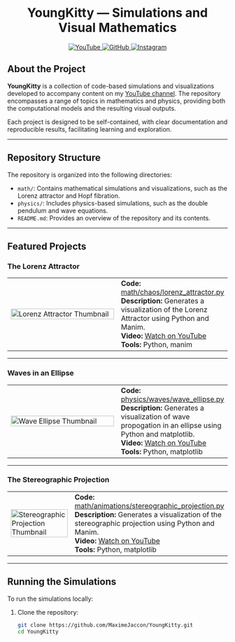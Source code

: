<h1 align="center">YoungKitty — Simulations and Visual Mathematics</h1>

<p align="center">
  <a href="https://www.youtube.com/@MaximeJaccon" target="_blank">
    <img src="https://img.shields.io/badge/YouTube-YoungKitty-red?style=for-the-badge&logo=youtube" alt="YouTube" />
  </a>
  <a href="https://github.com/MaximeJaccon" target="_blank">
    <img src="https://img.shields.io/badge/GitHub-MaximeJaccon-181717?style=for-the-badge&logo=github" alt="GitHub" />
  </a>
  <a href="https://www.instagram.com/maxime.jaccon" target="_blank">
    <img src="https://img.shields.io/badge/Instagram-@maxime.jaccon-pink?style=for-the-badge&logo=instagram" alt="Instagram" />
  </a>
</p>

## About the Project

**YoungKitty** is a collection of code-based simulations and visualizations developed to accompany content on my [YouTube channel](https://www.youtube.com/@MaximeJaccon). The repository encompasses a range of topics in mathematics and physics, providing both the computational models and the resulting visual outputs.

Each project is designed to be self-contained, with clear documentation and reproducible results, facilitating learning and exploration.

---

## Repository Structure

The repository is organized into the following directories:

- `math/`: Contains mathematical simulations and visualizations, such as the Lorenz attractor and Hopf fibration.
- `physics/`: Includes physics-based simulations, such as the double pendulum and wave equations.
- `README.md`: Provides an overview of the repository and its contents.

---

## Featured Projects

### The Lorenz Attractor

<table>
  <tr>
    <td width="320">
      <a href="https://www.youtube.com/watch?v=kcIf2OTBpx8" target="_blank">
        <img src="https://img.youtube.com/vi/kcIf2OTBpx8/0.jpg" width="100%" alt="Lorenz Attractor Thumbnail" />
      </a>
    </td>
    <td>
      <strong>Code:</strong> <a href="math/chaos/lorenz_attractor.py">math/chaos/lorenz_attractor.py</a><br />
      <strong>Description:</strong> Generates a visualization of the Lorenz Attractor using Python and Manim.<br />
      <strong>Video:</strong> <a href="https://www.youtube.com/watch?v=kcIf2OTBpx8" target="_blank">Watch on YouTube</a><br />
      <strong>Tools:</strong> Python, manim
    </td>
  </tr>
</table>

---

### Waves in an Ellipse

<table>
  <tr>
    <td width="320">
      <a href="https://www.youtube.com/watch?v=MGDQrChEIpo" target="_blank">
        <img src="https://img.youtube.com/vi/MGDQrChEIpo/0.jpg" width="100%" alt="Wave Ellipse Thumbnail" />
      </a>
    </td>
    <td>
      <strong>Code:</strong> <a href="physics/waves/wave_ellipse.py">physics/waves/wave_ellipse.py</a><br />
      <strong>Description:</strong> Generates a visualization of wave propogation in an ellipse using Python and matplotlib.<br />
      <strong>Video:</strong> <a href="https://www.youtube.com/watch?v=MGDQrChEIpo" target="_blank">Watch on YouTube</a><br />
      <strong>Tools:</strong> Python, matplotlib
    </td>
  </tr>
</table>

---

### The Stereographic Projection

<table>
  <tr>
    <td width="320">
      <a href="https://www.youtube.com/watch?v=dE69aI1Ncwg" target="_blank">
        <img src="https://img.youtube.com/vi/dE69aI1Ncwg/0.jpg" width="100%" alt="Stereographic Projection Thumbnail" />
      </a>
    </td>
    <td>
      <strong>Code:</strong> <a href="math/animations/stereographic_projection.py">math/animations/stereographic_projection.py</a><br />
      <strong>Description:</strong> Generates a visualization of the stereographic projection using Python and Manim.<br />
      <strong>Video:</strong> <a href="https://www.youtube.com/watch?v=dE69aI1Ncwg" target="_blank">Watch on YouTube</a><br />
      <strong>Tools:</strong> Python, matplotlib
    </td>
  </tr>
</table>

---

## Running the Simulations

To run the simulations locally:

1. Clone the repository:

   ```bash
   git clone https://github.com/MaximeJaccon/YoungKitty.git
   cd YoungKitty
